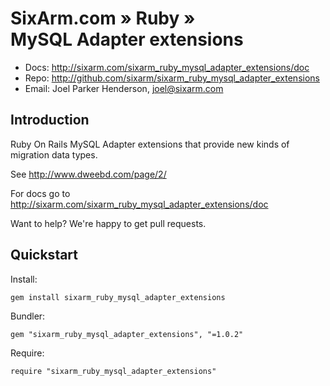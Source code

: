# SixArm.com » Ruby » <br> MySQL Adapter extensions

* Docs: <http://sixarm.com/sixarm_ruby_mysql_adapter_extensions/doc>
* Repo: <http://github.com/sixarm/sixarm_ruby_mysql_adapter_extensions>
* Email: Joel Parker Henderson, <joel@sixarm.com>


## Introduction

Ruby On Rails MySQL Adapter extensions that provide new kinds of migration data types.

See http://www.dweebd.com/page/2/

For docs go to <http://sixarm.com/sixarm_ruby_mysql_adapter_extensions/doc>

Want to help? We're happy to get pull requests.


## Quickstart

Install:

    gem install sixarm_ruby_mysql_adapter_extensions

Bundler:

    gem "sixarm_ruby_mysql_adapter_extensions", "=1.0.2"

Require:

    require "sixarm_ruby_mysql_adapter_extensions"




